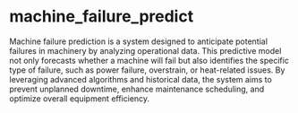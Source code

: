 # machine_failure_predict
Machine failure prediction is a system designed to anticipate potential failures in machinery by analyzing operational data. This predictive model not only forecasts whether a machine will fail but also identifies the specific type of failure, such as power failure, overstrain, or heat-related issues. By leveraging advanced algorithms and historical data, the system aims to prevent unplanned downtime, enhance maintenance scheduling, and optimize overall equipment efficiency.
